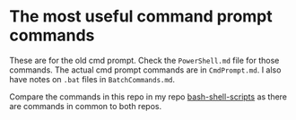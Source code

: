 # The most useful command prompt commands

These are for the old cmd prompt. Check the `PowerShell.md` file for those commands. The actual cmd prompt commands are in `CmdPrompt.md`. I also have notes on `.bat` files in `BatchCommands.md`.

Compare the commands in this repo in my repo [bash-shell-scripts](https://github.com/Kernix13/bash-shell-scripts) as there are commands in common to both repos.
